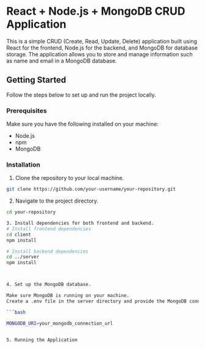 # React + Node.js + MongoDB CRUD Application

This is a simple CRUD (Create, Read, Update, Delete) application built using React for the frontend, Node.js for the backend, and MongoDB for database storage. The application allows you to store and manage information such as name and email in a MongoDB database.

## Getting Started

Follow the steps below to set up and run the project locally.

### Prerequisites

Make sure you have the following installed on your machine:

- Node.js
- npm
- MongoDB

### Installation

1. Clone the repository to your local machine.

```bash
git clone https://github.com/your-username/your-repository.git
```

2. Navigate to the project directory.

````bash
cd your-repository

3. Install dependencies for both frontend and backend.
# Install frontend dependencies
cd client
npm install

# Install backend dependencies
cd ../server
npm install



4. Set up the MongoDB database.

Make sure MongoDB is running on your machine.
Create a .env file in the server directory and provide the MongoDB connection URL.

```bash

MONGODB_URI=your_mongodb_connection_url


5. Running the Application

````
